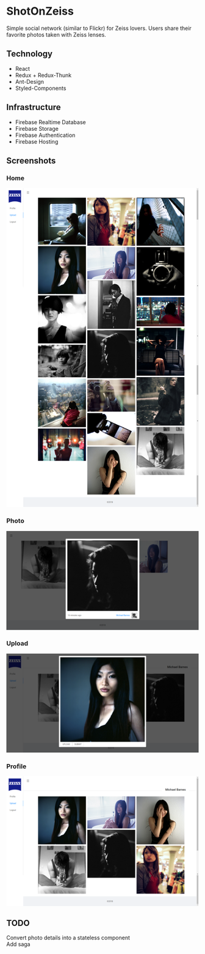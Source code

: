 # ShotOnZeiss

Simple social network (similar to Flickr) for Zeiss lovers. Users share their
favorite photos taken with Zeiss lenses.

Technology
----------
* React
* Redux + Redux-Thunk
* Ant-Design
* Styled-Components

Infrastructure
----------
* Firebase Realtime Database
* Firebase Storage
* Firebase Authentication
* Firebase Hosting

Screenshots
---
### Home 
![home](/screenshots/home.png?raw=true "Home")
### Photo 
![photo](/screenshots/photo.png?raw=true "Orders")
### Upload 
![upload](/screenshots/upload.png?raw=true "Upload")
### Profile 
![profile](/screenshots/profile.png?raw=true "Profile")

TODO
----
Convert photo details into a stateless component <br>
Add saga
